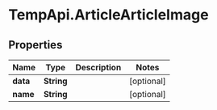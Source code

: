 # TempApi.ArticleArticleImage

## Properties

Name | Type | Description | Notes
------------ | ------------- | ------------- | -------------
**data** | **String** |  | [optional] 
**name** | **String** |  | [optional] 


